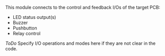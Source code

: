 This module connects to the control and feedback I/Os of the target PCB:
 - LED status output(s)
 - Buzzer
 - Pushbutton 
 - Relay control

_ToDo_
Specify I/O operations and modes here if they are not clear in the code.
